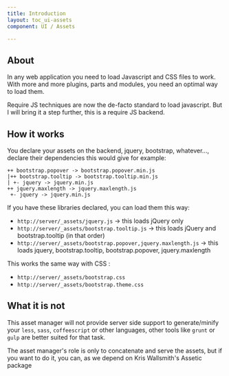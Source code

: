 ```yaml
---
title: Introduction
layout: toc_ui-assets
component: UI / Assets

---
```

## About
In any web application you need to load Javascript and CSS files to work.
With more and more plugins, parts and modules, you need an optimal way to load them.

Require JS techniques are now the de-facto standard to load javascript. But I will bring it a step further, this is a require JS backend.


## How it works

You declare your assets on the backend, jquery, bootstrap, whatever..., declare their dependencies this would give for example:

    ++ bootstrap.popover -> bootstrap.popover.min.js
    |++ bootstrap.tooltip -> bootstrap.tooltip.min.js
    | +- jquery -> jquery.min.js
    ++ jquery.maxlength -> jquery.maxlength.js
     +- jquery -> jquery.min.js

If you have these libraries declared, you can load them this way:

- `http://server/_assets/jquery.js` -> this loads jQuery only
- `http://server/_assets/bootstrap.tooltip.js` -> this loads jQuery and bootstrap.tooltip (in that order)
- `http://server/_assets/bootstrap.popover,jquery.maxlength.js` -> this loads jquery, bootstrap.tooltip, bootstrap.popover, jquery.maxlength

This works the same way with CSS :
- `http://server/_assets/bootstrap.css`
- `http://server/_assets/bootstrap.theme.css`

## What it is not

This asset manager will not provide server side support to generate/minify your `less`, `sass`, `coffeescript` or other languages, other tools like `grunt` or `gulp` are better suited for that task.

The asset manager's role is only to concatenate and serve the assets, but if you want to do it, you can, as we depend on Kris Wallsmith's Assetic package
